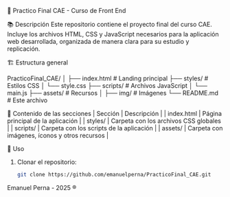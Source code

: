 🎨 Practico Final CAE - Curso de Front End

📚 Descripción
Este repositorio contiene el proyecto final del curso CAE. Incluye los archivos HTML, CSS y JavaScript necesarios para la aplicación web desarrollada, organizada de manera clara para su estudio y replicación.

🏗️ Estructura general

PracticoFinal_CAE/
│
├── index.html              # Landing principal
├── styles/                 # Estilos CSS
│   └── style.css
├── scripts/                # Archivos JavaScript
│   └── main.js
├── assets/                 # Recursos
│   ├── img/                # Imágenes
└── README.md               # Este archivo

📖 Contenido de las secciones
| Sección | Descripción |
| index.html | Página principal de la aplicación |
| styles/ | Carpeta con los archivos CSS globales |
| scripts/ | Carpeta con los scripts de la aplicación |
| assets/ | Carpeta con imágenes, íconos y otros recursos |


🚀 Uso
1. Clonar el repositorio:
   ```bash  
   git clone https://github.com/emanuelperna/PracticoFinal_CAE.git

Emanuel Perna - 2025 ®️
